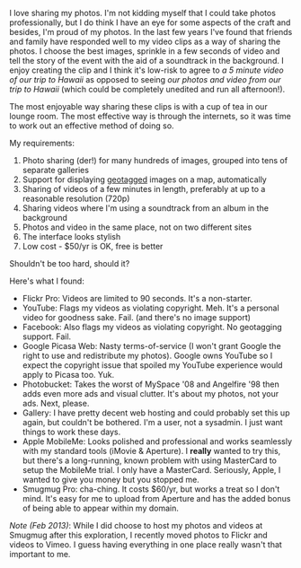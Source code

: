 <!--
.. title: Finding a new home for my photos
.. slug: 20110224finding-a-new-home-for-my-photos
.. date: 2011/02/24 09:38:31
.. spellcheck_exceptions: 
.. tags: Photography
.. link: 
.. description: 
-->


I love sharing my photos. I'm not kidding myself that I could take photos professionally, but I do think I have an eye for some aspects of the craft and besides, I'm proud of my photos. In the last few years I've found that friends and family have responded well to my video clips as a way of sharing the photos. I choose the best images, sprinkle in a few seconds of video and tell the story of the event with the aid of a soundtrack in the background. I enjoy creating the clip and I think it's low-risk to agree to *a 5 minute video of our trip to Hawaii* as opposed to seeing *our photos and video from our trip to Hawaii* (which could be completely unedited and run all afternoon!).

The most enjoyable way sharing these clips is with a cup of tea in our lounge room. The most effective way is through the internets, so it was time to work out an effective method of doing so.

My requirements:

1.  Photo sharing (der!) for many hundreds of images, grouped into tens of separate galleries
2.  Support for displaying [geotagged](http://en.wikipedia.org/wiki/Geotagging) images on a map, automatically
3.  Sharing of videos of a few minutes in length, preferably at up to a reasonable resolution (720p)
4.  Sharing videos where I'm using a soundtrack from an album in the background
5.  Photos and video in the same place, not on two different sites
6.  The interface looks stylish
7.  Low cost - \$50/yr is OK, free is better

Shouldn't be too hard, should it?

Here's what I found:

-   Flickr Pro: Videos are limited to 90 seconds. It's a non-starter.
-   YouTube: Flags my videos as violating copyright. Meh. It's a personal video for goodness sake. Fail. (and there's no image support)
-   Facebook: Also flags my videos as violating copyright. No geotagging support. Fail.
-   Google Picasa Web: Nasty terms-of-service (I won't grant Google the right to use and redistribute my photos). Google owns YouTube so I expect the copyright issue that spoiled my YouTube experience would apply to Picasa too. Yuk.
-   Photobucket: Takes the worst of MySpace '08 and Angelfire '98 then adds even more ads and visual clutter. It's about my photos, not your ads. Next, please.
-   Gallery: I have pretty decent web hosting and could probably set this up again, but couldn't be bothered. I'm a user, not a sysadmin. I just want things to work these days.
-   Apple MobileMe: Looks polished and professional and works seamlessly with my standard tools (iMovie & Aperture). I **really** wanted to try this, but there's a long-running, known problem with using MasterCard to setup the MobileMe trial. I only have a MasterCard. Seriously, Apple, I wanted to give you money but you stopped me.
-   Smugmug Pro: cha-ching. It costs \$60/yr, but works a treat so I don't mind. It's easy for me to upload from Aperture and has the added bonus of being able to appear within my domain.

*Note (Feb 2013)*: While I did choose to host my photos and videos at Smugmug after this exploration, I recently moved photos to Flickr and videos to Vimeo. I guess having everything in one place really wasn't that important to me.

